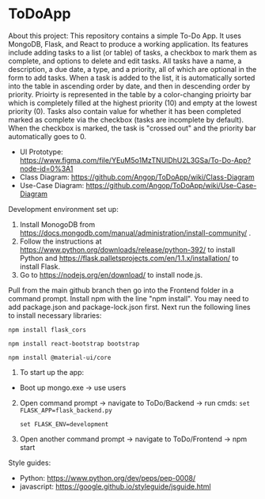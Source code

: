# ToDoApp

About this project: This repository contains a simple To-Do App. It uses MongoDB, Flask, and React to produce a working application. Its features include adding tasks to a list (or table) of tasks, a checkbox to mark them as complete, and options to delete and edit tasks. All tasks have a name, a description, a due date, a type, and a priority, all of which are optional in the form to add tasks. When a task is added to the list, it is automatically sorted into the table in ascending order by date, and then in descending order by priority. Prioirty is represented in the table by a color-changing prioirty bar which is completely filled at the highest priority (10) and empty at the lowest priority (0). Tasks also contain value for whether it has been completed marked as complete via the checkbox (tasks are incomplete by default). When the checkbox is marked, the task is "crossed out" and the priority bar automatically goes to 0.

- UI Prototype: https://www.figma.com/file/YEuM5o1MzTNUlDhU2L3GSa/To-Do-App?node-id=0%3A1
- Class Diagram: https://github.com/Angop/ToDoApp/wiki/Class-Diagram
- Use-Case Diagram: https://github.com/Angop/ToDoApp/wiki/Use-Case-Diagram

Development environment set up:
1. Install MonogoDB from https://docs.mongodb.com/manual/administration/install-community/ .
2. Follow the instructions at https://www.python.org/downloads/release/python-392/ to install Python
and https://flask.palletsprojects.com/en/1.1.x/installation/ to install Flask.
3. Go to https://nodejs.org/en/download/ to install node.js.

Pull from the main github branch then go into the Frontend folder in a command prompt. Install npm with the line "npm install". 
You may need to add package.json and package-lock.json first. Next run the following lines to install necessary libraries:

  `npm install flask_cors`
  
  `npm install react-bootstrap bootstrap`
  
  `npm install @material-ui/core`

1. To start up the app:
 - Boot up mongo.exe -> use users

2. Open command prompt -> navigate to ToDo/Backend -> run cmds:
    `set FLASK_APP=flask_backend.py`
    
    `set FLASK_ENV=development`
    
3. Open another command prompt -> navigate to ToDo/Frontend -> npm start


Style guides:
  - Python: https://www.python.org/dev/peps/pep-0008/
  - javascript: https://google.github.io/styleguide/jsguide.html
